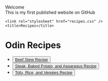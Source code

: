 Welcome <br>
This is my first published website on GitHub <br>

<!DOCTYPE html>
<html lang="en">
  <head>
    <meta charset="UTF-8" />
    <meta name="author" content="Christian Ventura" />
    <meta
      name="description"
      content="This webpage is built by Christian Ventura. The instructions come from the recipes section of the foundation course on theOdinProject. This is a recipe website that will contain information on various meals with step by step instructions on how to make them."
    />
    <meta name="viewport" content="width=device-width, initial-scale=1.0" />

    <link rel="stylesheet" href="recipes.css" />
    <title>Recipes</title>
  </head>
  <body>
    <h1>Odin Recipes</h1>
    <ul>
      <li>
        <button>
          <a href="beef_stew.html">Beef Stew Recipe</a>
        </button>
      </li>
      <li>
        <button>
          <a href="steak_potato_veg.html"
            >Steak, Baked Potato, and Asparagus Recipe</a
          >
        </button>
      </li>
      <li>
        <button>
          <a href="tofu_veg_rice.html">Tofu, Rice, and Veggies Recipe</a>
        </button>
      </li>
    </ul>
  </body>
</html>
<!-- watch a video on how to create an SSH key to clone repositories from GitHub -->
